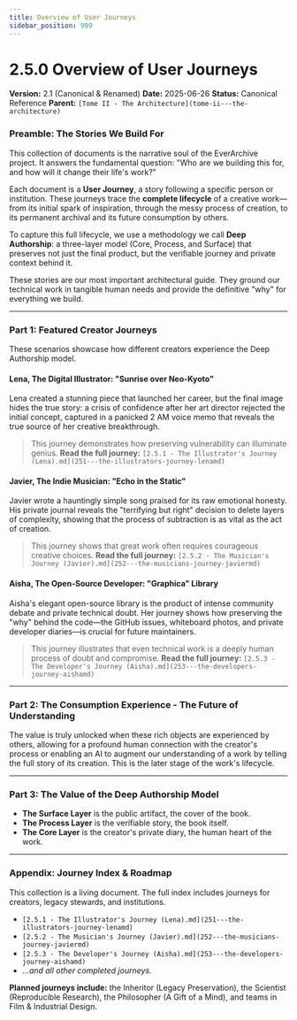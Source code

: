 ```yaml
---
title: Overview of User Journeys
sidebar_position: 999
---
```


# 2.5.0 Overview of User Journeys
**Version:** 2.1 (Canonical & Renamed)
**Date:** 2025-06-26
**Status:** Canonical Reference
**Parent:** `[Tome II - The Architecture](tome-ii---the-architecture)`

### **Preamble: The Stories We Build For**
This collection of documents is the narrative soul of the EverArchive project. It answers the fundamental question: "Who are we building this for, and how will it change their life's work?"

Each document is a **User Journey**, a story following a specific person or institution. These journeys trace the **complete lifecycle** of a creative work—from its initial spark of inspiration, through the messy process of creation, to its permanent archival and its future consumption by others.

To capture this full lifecycle, we use a methodology we call **Deep Authorship**: a three-layer model (Core, Process, and Surface) that preserves not just the final product, but the verifiable journey and private context behind it.

These stories are our most important architectural guide. They ground our technical work in tangible human needs and provide the definitive "why" for everything we build.

---
### **Part 1: Featured Creator Journeys**
These scenarios showcase how different creators experience the Deep Authorship model.

#### **Lena, The Digital Illustrator: "Sunrise over Neo-Kyoto"**
Lena created a stunning piece that launched her career, but the final image hides the true story: a crisis of confidence after her art director rejected the initial concept, captured in a panicked 2 AM voice memo that reveals the true source of her creative breakthrough.
> This journey demonstrates how preserving vulnerability can illuminate genius.
> **Read the full journey:** `[2.5.1 - The Illustrator's Journey (Lena).md](251---the-illustrators-journey-lenamd)`

#### **Javier, The Indie Musician: "Echo in the Static"**
Javier wrote a hauntingly simple song praised for its raw emotional honesty. His private journal reveals the "terrifying but right" decision to delete layers of complexity, showing that the process of subtraction is as vital as the act of creation.
> This journey shows that great work often requires courageous creative choices.
> **Read the full journey:** `[2.5.2 - The Musician's Journey (Javier).md](252---the-musicians-journey-javiermd)`

#### **Aisha, The Open-Source Developer: "Graphica" Library**
Aisha's elegant open-source library is the product of intense community debate and private technical doubt. Her journey shows how preserving the "why" behind the code—the GitHub issues, whiteboard photos, and private developer diaries—is crucial for future maintainers.
> This journey illustrates that even technical work is a deeply human process of doubt and compromise.
> **Read the full journey:** `[2.5.3 - The Developer's Journey (Aisha).md](253---the-developers-journey-aishamd)`

---
### **Part 2: The Consumption Experience - The Future of Understanding**
The value is truly unlocked when these rich objects are experienced by others, allowing for a profound human connection with the creator's process or enabling an AI to augment our understanding of a work by telling the full story of its creation. This is the later stage of the work's lifecycle.

---
### **Part 3: The Value of the Deep Authorship Model**
*   **The Surface Layer** is the public artifact, the cover of the book.
*   **The Process Layer** is the verifiable story, the book itself.
*   **The Core Layer** is the creator's private diary, the human heart of the work.

---
### **Appendix: Journey Index & Roadmap**
This collection is a living document. The full index includes journeys for creators, legacy stewards, and institutions.

*   `[2.5.1 - The Illustrator's Journey (Lena).md](251---the-illustrators-journey-lenamd)`
*   `[2.5.2 - The Musician's Journey (Javier).md](252---the-musicians-journey-javiermd)`
*   `[2.5.3 - The Developer's Journey (Aisha).md](253---the-developers-journey-aishamd)`
*   *...and all other completed journeys.*

**Planned journeys include:** the Inheritor (Legacy Preservation), the Scientist (Reproducible Research), the Philosopher (A Gift of a Mind), and teams in Film & Industrial Design.